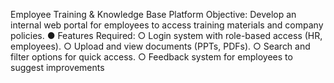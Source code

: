 Employee Training & Knowledge Base Platform
Objective: Develop an internal web portal for employees to access training materials and
company policies.
● Features Required:
○ Login system with role-based access (HR, employees).
○ Upload and view documents (PPTs, PDFs).
○ Search and filter options for quick access.
○ Feedback system for employees to suggest improvements
